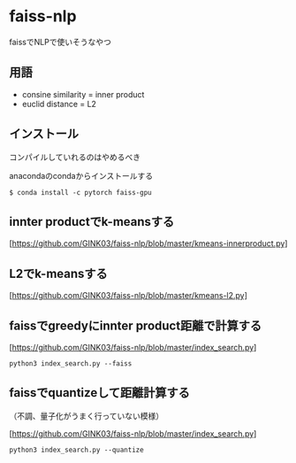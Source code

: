 # faiss-nlp
faissでNLPで使いそうなやつ

## 用語
 - consine similarity = inner product
 - euclid distance = L2
 
## インストール
コンパイルしていれるのはやめるべき  

anacondaのcondaからインストールする

```console
$ conda install -c pytorch faiss-gpu
```

## innter productでk-meansする

[https://github.com/GINK03/faiss-nlp/blob/master/kmeans-innerproduct.py]

## L2でk-meansする

[https://github.com/GINK03/faiss-nlp/blob/master/kmeans-l2.py]

## faissでgreedyにinnter product距離で計算する

[https://github.com/GINK03/faiss-nlp/blob/master/index_search.py]

`python3 index_search.py --faiss`

## faissでquantizeして距離計算する
（不調、量子化がうまく行っていない模様）

[https://github.com/GINK03/faiss-nlp/blob/master/index_search.py]

`python3 index_search.py --quantize`
